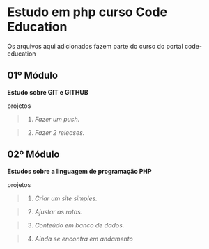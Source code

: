 Estudo em php curso Code Education
======================================

Os arquivos aqui adicionados fazem parte do curso do portal code-education

01º Módulo
-----------

**Estudo sobre GIT e GITHUB**

projetos
>1. *Fazer um push.*

>2. *Fazer 2 releases.*


02º Módulo
-----------

**Estudos sobre a linguagem de programação PHP**

projetos
>1. *Criar um site simples.*

>2. *Ajustar as rotas.*

>3. *Conteúdo em banco de dados.*

>4. *Ainda se encontra em andamento*





